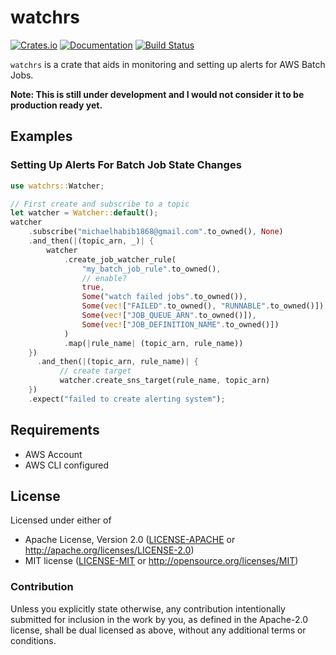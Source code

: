 # watchrs

[![Crates.io](https://img.shields.io/crates/v/watchrs.svg)](https://crates.io/crates/watchrs)
[![Documentation](https://docs.rs/watchrs/badge.svg)](https://docs.rs/watchrs/)
[![Build Status](https://travis-ci.org/itsHabib/watchrs.svg?branch=master)](https://travis-ci.org/itsHabib/watchrs)

`watchrs` is a crate that aids in monitoring and setting up alerts for AWS Batch Jobs.

**Note: This is still under development and I would not consider it to be production
ready yet.**

## Examples

### Setting Up Alerts For Batch Job State Changes

```rust
use watchrs::Watcher;

// First create and subscribe to a topic
let watcher = Watcher::default();
watcher
    .subscribe("michaelhabib1868@gmail.com".to_owned(), None)
    .and_then(|(topic_arn, _)| {
        watcher
            .create_job_watcher_rule(
                "my_batch_job_rule".to_owned(),
                // enable?
                true,
                Some("watch failed jobs".to_owned()),
                Some(vec!["FAILED".to_owned(), "RUNNABLE".to_owned()]),
                Some(vec!["JOB_QUEUE_ARN".to_owned()]),
                Some(vec!["JOB_DEFINITION_NAME".to_owned()])
            )
            .map(|rule_name| (topic_arn, rule_name))
    })
      .and_then(|(topic_arn, rule_name)| {
           // create target
           watcher.create_sns_target(rule_name, topic_arn)
    })
    .expect("failed to create alerting system");
```

## Requirements

- AWS Account
- AWS CLI configured

## License

Licensed under either of

- Apache License, Version 2.0 ([LICENSE-APACHE](LICENSE-APACHE) or http://apache.org/licenses/LICENSE-2.0)
- MIT license ([LICENSE-MIT](LICENSE-MIT) or http://opensource.org/licenses/MIT)

### Contribution

Unless you explicitly state otherwise, any contribution intentionally submitted
for inclusion in the work by you, as defined in the Apache-2.0 license, shall be
dual licensed as above, without any additional terms or conditions.
